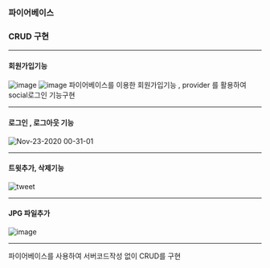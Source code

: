 ### 파이어베이스

### CRUD 구현

---
#### 회원가입기능
![image](https://user-images.githubusercontent.com/39754252/99907713-acba6700-2d21-11eb-8574-70670440d678.png)
![image](https://user-images.githubusercontent.com/39754252/99907740-d70c2480-2d21-11eb-8ae0-3000219ae58f.png)
파이어베이스를 이용한 회원가입기능 , provider 를 활용하여 social로그인 기능구현

---

#### 로그인 , 로그아웃 기능
![Nov-23-2020 00-31-01](https://user-images.githubusercontent.com/39754252/99908050-8d243e00-2d23-11eb-9f70-31f84a0b4f26.gif)

---

#### 트윗추가, 삭제기능
![tweet](https://user-images.githubusercontent.com/39754252/99908134-27848180-2d24-11eb-8e8c-4fc9b9a3d92d.gif)

---

#### JPG 파일추가
![image](https://user-images.githubusercontent.com/39754252/99908190-8d710900-2d24-11eb-8904-324a22c5835f.png)

---
파이어베이스를 사용하여 서버코드작성 없이 CRUD를 구현
